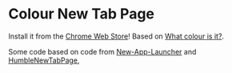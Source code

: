 Colour New Tab Page
===================

Install it from the [Chrome Web Store](https://chrome.google.com/webstore/detail/colour-new-tab-page/hniakoleggfkjjoncnnhinhdbgffkdmd)!
Based on [What colour is it?](http://whatcolourisit.scn9a.org).

Some code based on code from [New-App-Launcher](https://github.com/PaulKinlan/New-App-Launcher) and [HumbleNewTabPage](https://github.com/quodroc/HumbleNewTabPage),
